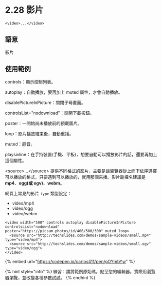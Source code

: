# 2.28 影片

`<video>...</video>`

## 語意

影片

## 使用範例

controls：顯示控制列表。

autoplay：自動播放，要再加上 muted 屬性，才會自動播放。

disablePictureInPicture：關閉子母畫面。

controlsList="nodownload"：關閉下載按鈕。

poster：一開始尚未播放前的預載圖片。

loop：影片播放結束後，自動重播。

muted：靜音。

playsinline：在手持裝置(手機、平板)，想要自動可以播放影片的話，還要再加上這個屬性。

\<source>...\</source> 提供不同格式的影片，主要是讓瀏覽器從上而下依序選擇可以播放的格式，只要遇到可以播放的，就用那個來播。影片副檔名建議是 **mp4**、**ogg(或 ogv)**、**webm**。

網頁上常見的影片 `type` 類型設定：

* video/mp4
* video/ogg
* video/webm

```markup
<video width="500" controls autoplay disablePictureInPicture controlsList="nodownload" poster="https://picsum.photos/id/406/500/300" muted loop> 
  <source src="http://techslides.com/demos/sample-videos/small.mp4" type="video/mp4">
  <source src="http://techslides.com/demos/sample-videos/small.ogv" type="video/ogg"> 
</video>
```

{% embed url="https://codepen.io/carlos411/pen/gOYmbYw" %}

{% hint style="info" %}
練習：請將範例原始碼，貼至您的編輯器，實際用瀏覽器瀏覽，並改變各種參數試試。
{% endhint %}
